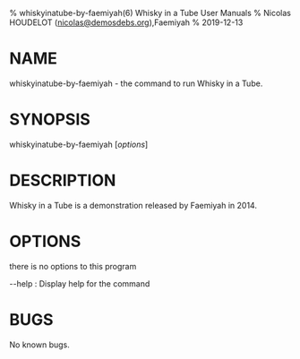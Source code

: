 % whiskyinatube-by-faemiyah(6) Whisky in a Tube User Manuals
% Nicolas HOUDELOT (nicolas@demosdebs.org),Faemiyah
% 2019-12-13

# NAME
whiskyinatube-by-faemiyah - the command to run Whisky in a Tube.

# SYNOPSIS
whiskyinatube-by-faemiyah [*options*]

# DESCRIPTION
Whisky in a Tube is a demonstration released by Faemiyah in 2014.

# OPTIONS
there is no options to this program

\--help
:   Display help for the command

# BUGS
No known bugs.
